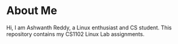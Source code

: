 # About Me

Hi, I am Ashwanth Reddy, a Linux enthusiast and CS student. This repository contains my CS1102 Linux Lab assignments.
